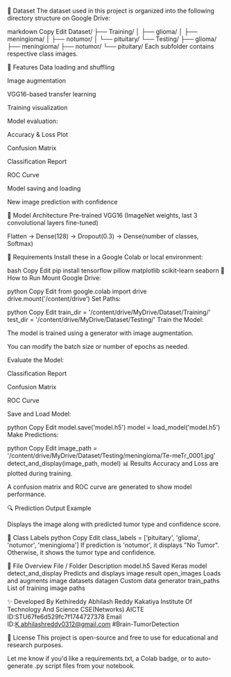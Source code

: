 📁 Dataset
The dataset used in this project is organized into the following directory structure on Google Drive:

markdown
Copy
Edit
Dataset/
├── Training/
│   ├── glioma/
│   ├── meningioma/
│   ├── notumor/
│   └── pituitary/
└── Testing/
    ├── glioma/
    ├── meningioma/
    ├── notumor/
    └── pituitary/
Each subfolder contains respective class images.

🚀 Features
Data loading and shuffling

Image augmentation

VGG16-based transfer learning

Training visualization

Model evaluation:

Accuracy & Loss Plot

Confusion Matrix

Classification Report

ROC Curve

Model saving and loading

New image prediction with confidence

🧱 Model Architecture
Pre-trained VGG16 (ImageNet weights, last 3 convolutional layers fine-tuned)

Flatten → Dense(128) → Dropout(0.3) → Dense(number of classes, Softmax)

🔧 Requirements
Install these in a Google Colab or local environment:

bash
Copy
Edit
pip install tensorflow pillow matplotlib scikit-learn seaborn
📌 How to Run
Mount Google Drive:

python
Copy
Edit
from google.colab import drive
drive.mount('/content/drive')
Set Paths:

python
Copy
Edit
train_dir = '/content/drive/MyDrive/Dataset/Training/'
test_dir = '/content/drive/MyDrive/Dataset/Testing/'
Train the Model:

The model is trained using a generator with image augmentation.

You can modify the batch size or number of epochs as needed.

Evaluate the Model:

Classification Report

Confusion Matrix

ROC Curve

Save and Load Model:

python
Copy
Edit
model.save('model.h5')
model = load_model('model.h5')
Make Predictions:

python
Copy
Edit
image_path = '/content/drive/MyDrive/Dataset/Testing/meningioma/Te-meTr_0001.jpg'
detect_and_display(image_path, model)
📊 Results
Accuracy and Loss are plotted during training.

A confusion matrix and ROC curve are generated to show model performance.

🔍 Prediction Output Example

Displays the image along with predicted tumor type and confidence score.

🧠 Class Labels
python
Copy
Edit
class_labels = ['pituitary', 'glioma', 'notumor', 'meningioma']
If prediction is 'notumor', it displays "No Tumor". Otherwise, it shows the tumor type and confidence.

📎 File Overview
File / Folder	Description
model.h5	Saved Keras model
detect_and_display	Predicts and displays image result
open_images	Loads and augments image datasets
datagen	Custom data generator
train_paths	List of training image paths

✨ Developed By
Kethireddy Abhilash Reddy
Kakatiya Institute Of Technology And Science
CSE(Networks)
AICTE ID:STU67fe6d529fc7f1744727378
Email ID:K.abhilashreddy0312@gmail.com
#Brain-TumorDetection

📜 License
This project is open-source and free to use for educational and research purposes.

Let me know if you'd like a requirements.txt, a Colab badge, or to auto-generate .py script files from your notebook.
